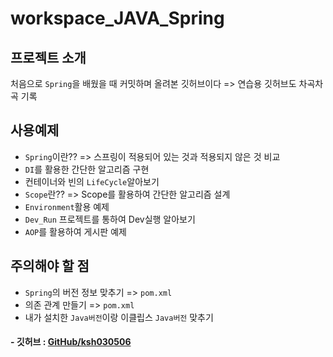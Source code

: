 # workspace_JAVA_Spring

## 프로젝트 소개
처음으로 `Spring`을 배웠을 때 커밋하며 올려본 깃허브이다 => 연습용 깃허브도 차곡차곡 기록

## 사용예제
* `Spring`이란?? => 스프링이 적용되어 있는 것과 적용되지 않은 것 비교
* `DI`를 활용한 간단한 알고리즘 구현
* 컨테이너와 빈의 `LifeCycle`알아보기
* `Scope`란?? => Scope를 활용하여 간단한 알고리즘 설계
* `Environment`활용 예제
* `Dev_Run` 프로젝트를 통하여 Dev실행 알아보기
* `AOP`를 활용하여 게시판 예제

## 주의해야 할 점
* `Spring`의 버전 정보 맞추기 => `pom.xml`
* 의존 관계 만들기 => `pom.xml`
* 내가 설치한 `Java버전`이랑 이클립스 `Java버전` 맞추기


#### - 깃허브 : [GitHub/ksh030506](https://github.com/ksh030506)
